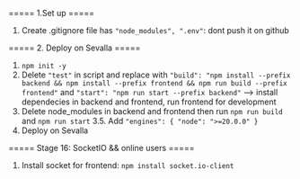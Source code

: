 ===== 1.Set up =====

1. Create .gitignore file has `"node_modules", ".env"`: dont push it on github

===== 2. Deploy on Sevalla =====

1. `npm init -y`
2. Delete `"test"` in script and replace with `"build": "npm install --prefix backend && npm install --prefix frontend && npm run build --prefix frontend"` 
                                          and `"start": "npm run start --prefix backend"`
    --> install dependecies in backend and frontend, run frontend for development
3. Delete node_modules in backend and frontend then run `npm run build` and `npm run start`
3.5. Add `"engines": { "node": ">=20.0.0" }`
4. Deploy on Sevalla

===== Stage 16: SocketIO && online users =====

1. Install socket for frontend: `npm install socket.io-client`
